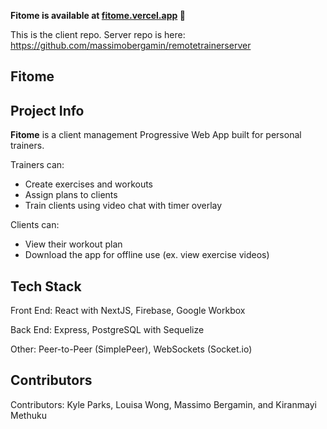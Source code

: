 **Fitome is available at [fitome.vercel.app](https://fitome.vercel.app) 💪**

This is the client repo. Server repo is here: https://github.com/massimobergamin/remotetrainerserver

## Fitome

## Project Info

**Fitome** is a client management Progressive Web App built for personal trainers.

Trainers can: 
  * Create exercises and workouts
  * Assign plans to clients
  * Train clients using video chat with timer overlay
 
Clients can:
  * View their workout plan
  * Download the app for offline use (ex. view exercise videos)

## Tech Stack

Front End: React with NextJS, Firebase, Google Workbox

Back End: Express, PostgreSQL with Sequelize

Other: Peer-to-Peer (SimplePeer),  WebSockets (Socket.io)

## Contributors

Contributors: Kyle Parks, Louisa Wong, Massimo Bergamin, and Kiranmayi Methuku
